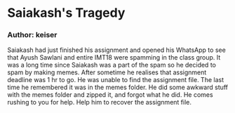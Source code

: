 # Saiakash's Tragedy

### Author: keiser

Saiakash had just finished his assignment and opened his WhatsApp to see that Ayush Sawlani and entire IMT18 were spamming in the class group. It was a long time since Saiakash was a part of the spam so he decided to spam by making memes. After sometime he realises that assignment deadline was 1 hr to go. He was unable to find the assignment file. The last time he remembered it was in the memes folder. He did some awkward stuff with the memes folder and zipped it, and forgot what he did. He comes rushing to you for help. Help him to recover the assignment file.
